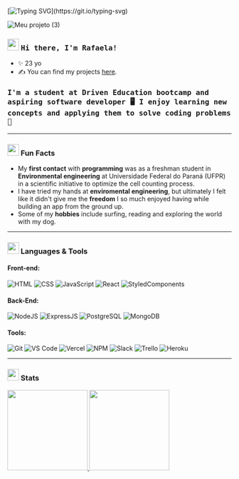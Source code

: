 [![Typing SVG](https://readme-typing-svg.demolab.com?font=Fira+Code&size=33&pause=1000&color=F77218&width=435&lines=Hello+World!;Have+a+great+day!;%C2%A1Que+te+vaya+bien!;Bonne+journ%C3%A9e!;Buona+giornata!)](https://git.io/typing-svg)

![Meu projeto (3)](https://user-images.githubusercontent.com/102774311/200140453-2bc8201f-654d-4e1f-814b-ce7b554a9c89.jpg)

### <img src="https://user-images.githubusercontent.com/42378118/110234147-e3259600-7f4e-11eb-95be-0c4047144dea.gif" width="26"> <samp> Hi there, I'm Rafaela! </samp>

- ✨ 23 yo
- ✍ You can find my projects [here](https://github.com/RafaelaMirabile?tab=repositories).

### <samp> I'm a student at **Driven Education** bootcamp and aspiring **software developer** 🖥️ I enjoy learning new concepts and applying them to solve coding problems 🎲 </samp>

---

### <img width="26" src="https://media3.giphy.com/media/7zGDfw3sSQyZycvSM3/giphy.gif?cid=6c09b952f9rk3eo8gbt3dxt9ffr7w2pq3w8levv949wscdfq&rid=giphy.gif&ct=s"> Fun Facts
- My **first contact** with **programming** was as a freshman student in **Environmental engineering** at Universidade Federal do Paraná (UFPR) in a scientific initiative to optimize the cell counting process.
- I have tried my hands at **enviromental engineering**, but ultimately I felt like it didn't give me the **freedom** I so much enjoyed having while building an app from the ground up.
- Some of my **hobbies** include surfing, reading and exploring the world with my dog.

---
### <img width="26" src="https://media1.giphy.com/media/IauL6LvGNlT3ffhcqq/giphy.gif"> Languages & Tools

#### Front-end:

![HTML](https://img.shields.io/badge/HTML5-E34F26?style=flat-square&logo=html5&logoColor=white)
![CSS](https://img.shields.io/badge/CSS3-1572B6?style=flat-square&logo=css3&logoColor=white)
![JavaScript](https://img.shields.io/badge/JavaScript-F7DF1E?style=flat-square&logo=javascript&logoColor=black)
![React](https://img.shields.io/badge/React-20232A?style=flat-square&logo=react&logoColor=61DAFB)
![StyledComponents](https://img.shields.io/badge/Styled--Components-DB7093?style=flat-square&logo=styled-components&logoColor=white)

#### Back-End:

![NodeJS](https://img.shields.io/badge/Node.js-43853D?style=flat-square&logo=node.js&logoColor=white)
![ExpressJS](https://img.shields.io/badge/Express.js-404D59?style=flat-square&logo=express&logoColor=white)
![PostgreSQL](https://img.shields.io/badge/PostgreSQL-316192?style=flat-square&logo=postgresql&logoColor=white)
![MongoDB](https://img.shields.io/badge/MongoDB-4EA94B?style=for-the-badge&logo=mongodb&logoColor=white)

#### Tools:

![Git](https://img.shields.io/badge/Git-F05032?style=flat-square&logo=git&logoColor=white)
![VS Code](https://img.shields.io/badge/Visual_Studio_Code-0078D4?style=flat-square&logo=visual%20studio%20code&logoColor=white)
![Vercel](https://img.shields.io/badge/Vercel-000000?style=flat-square&logo=vercel&logoColor=white)
![NPM](https://img.shields.io/badge/npm-CB3837?style=flat-square&logo=npm&logoColor=white)
![Slack](https://img.shields.io/badge/Slack-4A154B?style=flat-square&logo=slack&logoColor=white)
![Trello](https://img.shields.io/badge/Trello-0079BF?style=flat-square&logo=trello&logoColor=white)
![Heroku](https://img.shields.io/badge/Heroku-430098?style=flat-square&logo=heroku&logoColor=white)

---

### <img width="26" src ="https://media0.giphy.com/media/AynUwd5uKhIevEWx54/200w.webp?cid=790b7611lxb7nnp4aqvgycb6o4olthbhsaxi4ctxknvml3wz&rid=200w.webp&ct=s" > Stats
<a href="https://github.com/RafaelaMirabile">
  <img height="180em" src="https://github-readme-stats.vercel.app/api/top-langs/?username=RafaelaMirabile&layout=compact&langs_count=7&theme=tokyonight"/>
  <img height="180em" src="https://github-readme-stats.vercel.app/api?username=RafaelaMirabile&show_icons=true&theme=tokyonight&include_all_commits=true&count_private=true"/>
</a>


  
